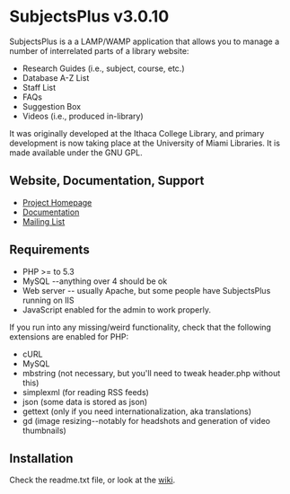 # SubjectsPlus v3.0.10

SubjectsPlus is a a LAMP/WAMP application that allows you to manage a number of interrelated parts of a library website:

* Research Guides (i.e., subject, course, etc.)
* Database A-Z List
* Staff List
* FAQs
* Suggestion Box
* Videos (i.e., produced in-library)

It was originally developed at the Ithaca College Library, and primary development is now taking place at the University of Miami Libraries.
It is made available under the GNU GPL.

## Website, Documentation, Support

* [Project Homepage](http://www.subjectsplus.com/)
* [Documentation](http://www.subjectsplus.com/wiki)
* [Mailing List](http://groups.google.com/group/subjectsplus)

## Requirements

* PHP >= to 5.3
* MySQL --anything over 4 should be ok
* Web server -- usually Apache, but some people have SubjectsPlus running on IIS
* JavaScript enabled for the admin to work properly. 

If you run into any missing/weird functionality, check that the following extensions are enabled for PHP:

* cURL
* MySQL
* mbstring (not necessary, but you'll need to tweak header.php without this)
* simplexml (for reading RSS feeds)
* json (some data is stored as json)
* gettext (only if you need internationalization, aka translations)
* gd (image resizing--notably for headshots and generation of video thumbnails) 

## Installation

Check the readme.txt file, or look at the [wiki](http://www.subjectsplus.com/wiki).
